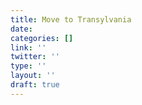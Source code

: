 ```yaml
---
title: Move to Transylvania
date: 
categories: []
link: ''
twitter: ''
type: ''
layout: ''
draft: true
---
```

